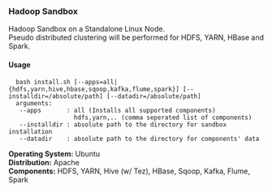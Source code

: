 ### Hadoop Sandbox

Hadoop Sandbox on a Standalone Linux Node.<br/>
Pseudo distributed clustering will be performed for HDFS, YARN, HBase and Spark.

#### Usage
      bash install.sh [--apps=all|{hdfs,yarn,hive,hbase,sqoop,kafka,flume,spark}] [--installdir=/absolute/path] [--datadir=/absolute/path]
      arguments:
       --apps       : all (Installs all supported components)
                      hdfs,yarn,.. (comma seperated list of components)
       --installdir : absolute path to the directory for sandbox installation
       --datadir    : absolute path to the directory for components' data 

**Operating System:** Ubuntu<br/>
**Distribution:** Apache<br/>
**Components:** HDFS, YARN, Hive (w/ Tez), HBase, Sqoop, Kafka, Flume, Spark
